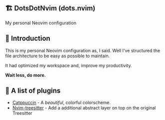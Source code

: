 ## 🏗️ DotsDotNvim (dots.nvim)
My personal Neovim configuration

## 👋 Introduction
This is my personal Neovim configuration as, I said.
Well I've structured the file architecture to be easy as possible to maintain.

It had optimized my workspace and, improve my productivity.

**Wait less, do more.**

## 🧱 A list of plugins
* [Catppuccin](https://github.com/catppuccin/nvim) - A *beautiful*, colorful colorscheme.
* [Nvim-treesitter](https://github.com/nvim-treesitter/nvim-treesitter) - Add a additional abstract layer on top on the original Treesitter
